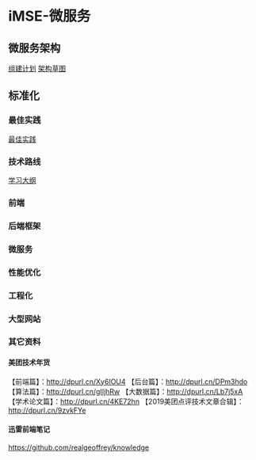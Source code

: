 # iMSE-微服务
## 微服务架构
[组建计划](https://github.com/iyouling/iMSE-instruction/blob/master/iMSE-plan2020.md)
[架构草图](https://github.com/iyouling/iMSE-instruction/blob/master/2020-iMSE.jpg)

## 标准化
### 最佳实践
[最佳实践](https://github.com/iyouling/iMSE-instruction/blob/master/iMSE-DevOps.md)

### 技术路线
[学习大纲](https://github.com/iyouling/iMSE-instruction/blob/master/iMSE-TechStack.md)

### 前端

### 后端框架

### 微服务

### 性能优化

### 工程化

### 大型网站

### 其它资料
#### 美团技术年货
【前端篇】：http://dpurl.cn/Xy6IOU4
【后台篇】：http://dpurl.cn/DPm3hdo
【算法篇】：http://dpurl.cn/gIIjhRw
【大数据篇】：http://dpurl.cn/Lb7j5xA
【学术论文篇】：http://dpurl.cn/4KE72hn
【2019美团点评技术文章合辑】：http://dpurl.cn/9zvkFYe

#### 迅雷前端笔记
https://github.com/realgeoffrey/knowledge
